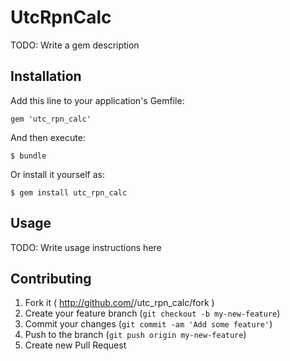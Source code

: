 # UtcRpnCalc

TODO: Write a gem description

## Installation

Add this line to your application's Gemfile:

    gem 'utc_rpn_calc'

And then execute:

    $ bundle

Or install it yourself as:

    $ gem install utc_rpn_calc

## Usage

TODO: Write usage instructions here

## Contributing

1. Fork it ( http://github.com/<my-github-username>/utc_rpn_calc/fork )
2. Create your feature branch (`git checkout -b my-new-feature`)
3. Commit your changes (`git commit -am 'Add some feature'`)
4. Push to the branch (`git push origin my-new-feature`)
5. Create new Pull Request
